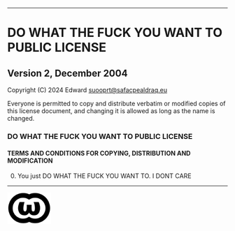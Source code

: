 
---

# DO WHAT THE FUCK YOU WANT TO PUBLIC LICENSE
## Version 2, December 2004

Copyright (C) 2024 Edward suooprt@safacpealdraq.eu

Everyone is permitted to copy and distribute verbatim or modified copies of this license document, and changing it is allowed as long as the name is changed.

### DO WHAT THE FUCK YOU WANT TO PUBLIC LICENSE
#### TERMS AND CONDITIONS FOR COPYING, DISTRIBUTION AND MODIFICATION

0. You just DO WHAT THE FUCK YOU WANT TO. I DONT CARE

--- 

<img src="\images\WTFPL_logo.svg" alt="WTFPL logo" width="100"/>

